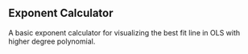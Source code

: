 ## Exponent Calculator

A basic exponent calculator for visualizing the best fit line in OLS with higher degree polynomial.
